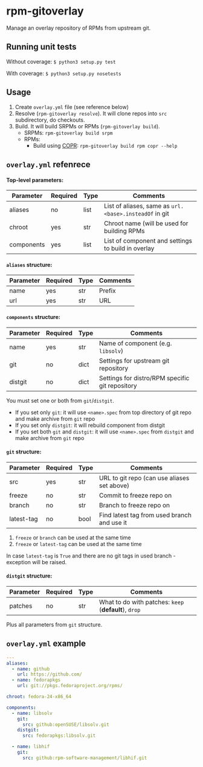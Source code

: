 # rpm-gitoverlay

Manage an overlay repository of RPMs from upstream git.

## Running unit tests

Without coverage:
`$ python3 setup.py test`

With coverage:
`$ python3 setup.py nosetests`

## Usage

1. Create `overlay.yml` file (see reference below)
2. Resolve (`rpm-gitoverlay resolve`). It will clone repos into `src` subdirectory, do checkouts.
3. Build. It will build SRPMs or RPMs (`rpm-gitoverlay build`).
   * SRPMs: `rpm-gitoverlay build srpm`
   * RPMs:
     * Build using [COPR](https://fedorahosted.org/copr/): `rpm-gitoverlay build rpm copr --help`

## `overlay.yml` refenrece

#### Top-level parameters:

| Parameter  | Required | Type | Comments                                               |
|------------|----------|------|--------------------------------------------------------|
| aliases    | no       | list | List of aliases, same as `url.<base>.insteadOf` in git |
| chroot     | yes      | str  | Chroot name (will be used for building RPMs            |
| components | yes      | list | List of component and settings to build in overlay     |

#### `aliases` structure:

| Parameter | Required | Type | Comments |
|-----------|----------|------|----------|
| name      | yes      | str  | Prefix   |
| url       | yes      | str  | URL      |

#### `components` structure:

| Parameter | Required | Type | Comments                                        |
|-----------|----------|------|-------------------------------------------------|
| name      | yes      | str  | Name of component (e.g. `libsolv`)              |
| git       | no       | dict | Settings for upstream git repository            |
| distgit   | no       | dict | Settings for distro/RPM specific git repository |

You must set one or both from `git`/`distgit`.
* If you set only `git`: it will use `<name>.spec` from top directory of git repo and make archive from `git` repo
* If you set only `distgit`: it will rebuild component from distgit
* If you set both `git` and `distgit`: it will use `<name>.spec` from `distgit` and make archive from `git` repo

#### `git` structure:

| Parameter  | Required | Type | Comments                                    |
|------------|----------|------|---------------------------------------------|
| src        | yes      | str  | URL to git repo (can use aliases set above) |
| freeze     | no       | str  | Commit to freeze repo on                    |
| branch     | no       | str  | Branch to freeze repo on                    |
| latest-tag | no       | bool | Find latest tag from used branch and use it |

1. `freeze` or `branch` can be used at the same time
2. `freeze` or `latest-tag` can be used at the same time

In case `latest-tag` is `True` and there are no git tags in used branch - exception will be raised.

#### `distgit` structure:

| Parameter | Required | Type | Comments                                              |
|-----------|----------|------|-------------------------------------------------------|
| patches   | no       | str  | What to do with patches: `keep` (**default**), `drop` |

Plus all parameters from `git` structure.

## `overlay.yml` example

```yaml
---
aliases:
  - name: github
    url: https://github.com/
  - name: fedorapkgs
    url: git://pkgs.fedoraproject.org/rpms/

chroot: fedora-24-x86_64

components:
  - name: libsolv
    git:
      src: github:openSUSE/libsolv.git
    distgit:
      src: fedorapkgs:libsolv.git

  - name: libhif
    git:
      src: github:rpm-software-management/libhif.git
```
